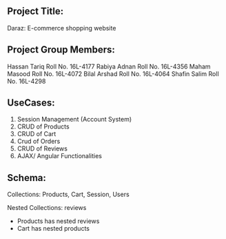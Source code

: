 ## Project Title: 
Daraz: E-commerce shopping website

## Project Group Members:
Hassan Tariq  Roll No. 16L-4177
Rabiya Adnan Roll No. 16L-4356
Maham Masood Roll No. 16L-4072
Bilal Arshad Roll No. 16L-4064
Shafin Salim Roll No. 16L-4298

## UseCases: 
1. Session Management (Account System)
2. CRUD of Products
3. CRUD of Cart
4. Crud of Orders
5. CRUD of Reviews
6. AJAX/ Angular Functionalities

## Schema: 
Collections: Products, Cart, Session, Users

Nested Collections: reviews 

- Products has nested reviews
- Cart has nested products

